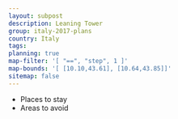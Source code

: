 ```yaml
---
layout: subpost
description: Leaning Tower
group: italy-2017-plans
country: Italy
tags: 
planning: true
map-filter: '[ "==", "step", 1 ]'
map-bounds: '[ [10.10,43.61], [10.64,43.85]]'
sitemap: false
---
```


- Places to stay
- Areas to avoid